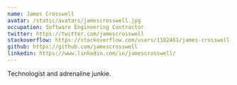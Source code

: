 ```yaml
---
name: James Crosswell
avatar: /static/avatars/jamescrosswell.jpg
occupation: Software Engineering Contractor
twitter: https://twitter.com/jamescrosswell
stackoverflow: https://stackoverflow.com/users/1182461/james-crosswell
github: https://github.com/jamescrosswell
linkedin: https://www.linkedin.com/in/jamescrosswell/
---
```


Technologist and adrenaline junkie.

